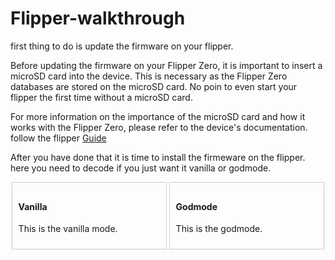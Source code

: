 # Flipper-walkthrough
first thing to do is update the firmware on your flipper.


Before updating the firmware on your Flipper Zero, it is important to insert a microSD card into the device. This is necessary as the Flipper Zero databases are stored on the microSD card. 
No poin to even start your flipper the first time without a microSD card.

For more information on the importance of the microSD card and how it works with the Flipper Zero, please refer to the device's documentation.
follow  the flipper [Guide](https://docs.flipperzero.one/basics/first-start)

After you have done that it is time to install the firmeware on the flipper. here you need to decode if you just want it vanilla or godmode.
<div style="display:flex; justify-content:space-around;">
  <div style="border:1px solid #ccc; padding:10px; width:45%;">
    <h4>Vanilla</h4>
    <p>This is the vanilla mode.</p>
  </div>
  <div style="border:1px solid #ccc; padding:10px; width:45%;">
    <h4>Godmode</h4>
    <p>This is the godmode.</p>
  </div>
</div>


